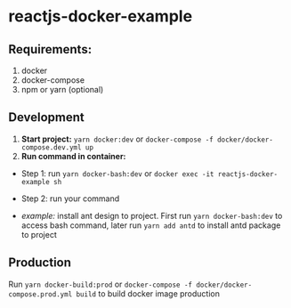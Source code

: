 # reactjs-docker-example

## Requirements:

1. docker
2. docker-compose
3. npm or yarn (optional)
## Development

1. **Start project:** `yarn docker:dev` or `docker-compose -f docker/docker-compose.dev.yml up`
2. **Run command in container:**

- Step 1: run `yarn docker-bash:dev` or `docker exec -it reactjs-docker-example sh`
- Step 2: run your command

- _example:_ install ant design to project. First run `yarn docker-bash:dev` to access bash command, later run `yarn add antd` to install antd package to project

## Production

Run `yarn docker-build:prod` or `docker-compose -f docker/docker-compose.prod.yml build` to build docker image production
